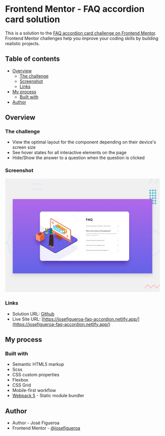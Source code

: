 # Frontend Mentor - FAQ accordion card solution

This is a solution to the [FAQ accordion card challenge on Frontend Mentor](https://www.frontendmentor.io/challenges/faq-accordion-card-XlyjD0Oam). Frontend Mentor challenges help you improve your coding skills by building realistic projects. 

## Table of contents

- [Overview](#overview)
  - [The challenge](#the-challenge)
  - [Screenshot](#screenshot)
  - [Links](#links)
- [My process](#my-process)
  - [Built with](#built-with)
- [Author](#author)

## Overview

### The challenge

- View the optimal layout for the component depending on their device's screen size
- See hover states for all interactive elements on the page
- Hide/Show the answer to a question when the question is clicked

### Screenshot

![](./design/desktop-preview.jpg)

### Links

- Solution URL: [Github](https://github.com/josefigueroa/frontend-FAQ-accordion-card-challenge-hub)
- Live Site URL: [https://josefigueroa-faq-accordion.netlify.app/](https://josefigueroa-faq-accordion.netlify.app/)

## My process

### Built with

- Semantic HTML5 markup
- Scss
- CSS custom properties
- Flexbox
- CSS Grid
- Mobile-first workflow
- [Webpack 5](https://webpack.js.org/concepts/) - Static module bundler

## Author

- Author - José Figueroa
- Frontend Mentor - [@josefigueroa](https://www.frontendmentor.io/profile/josefigueroa)


